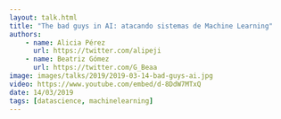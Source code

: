 ```yaml
---
layout: talk.html
title: "The bad guys in AI: atacando sistemas de Machine Learning"
authors:
    - name: Alicia Pérez
      url: https://twitter.com/alipeji
    - name: Beatriz Gómez
      url: https://twitter.com/G_Beaa
image: images/talks/2019/2019-03-14-bad-guys-ai.jpg
video: https://www.youtube.com/embed/d-8DdW7MTxQ
date: 14/03/2019
tags: [datascience, machinelearning]
---
```


